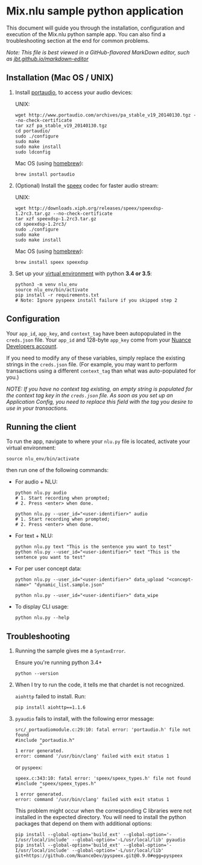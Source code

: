 # Mix.nlu sample python application

This document will guide you through the installation, configuration and execution of the Mix.nlu python sample app. You can also find a troubleshooting section at the end for common problems.

*Note: This file is best viewed in a GitHub-flavored MarkDown editor, such as [jbt.github.io/markdown-editor](https://jbt.github.io/markdown-editor)*

## Installation (Mac OS / UNIX)

1. Install [portaudio](http://www.portaudio.com/), to access your audio devices:

    UNIX:

    ```shell
    wget http://www.portaudio.com/archives/pa_stable_v19_20140130.tgz --no-check-certificate
    tar xzf pa_stable_v19_20140130.tgz
    cd portaudio/
    sudo ./configure
    sudo make
    sudo make install
    sudo ldconfig
    ```

    Mac OS (using [homebrew](http://brew.sh/)):

    ```shell
    brew install portaudio
    ```

2. (Optional) Install the [speex](http://www.speex.org/) codec for faster audio stream:

    UNIX:

    ```shell
    wget http://downloads.xiph.org/releases/speex/speexdsp-1.2rc3.tar.gz --no-check-certificate
    tar xzf speexdsp-1.2rc3.tar.gz
    cd speexdsp-1.2rc3/
    sudo ./configure
    sudo make
    sudo make install
    ```

    Mac OS (using [homebrew](http://brew.sh/)):

    ```shell
    brew install speex speexdsp
    ```

3. Set up your [virtual environment](https://docs.python.org/3/tutorial/venv.html#creating-virtual-environments) with python **3.4 or 3.5**:

    ```shell
    python3 -m venv nlu_env
    source nlu_env/bin/activate
    pip install -r requirements.txt
    # Note: Ignore pyspeex install failure if you skipped step 2
    ```

## Configuration

Your `app_id`, `app_key`, and `context_tag` have been autopopulated in the `creds.json` file. Your `app_id` and 128-byte `app_key` come from your [Nuance Developers account](https://developer.nuance.com/public/index.php?task=account).

If you need to modify any of these variables, simply replace the existing strings in the `creds.json` file.  (For example, you may want to perform transactions using a different `context_tag` than what was auto-populated for you.)

*NOTE: If you have no context tag existing, an empty string is populated for the context tag key in the `creds.json` file. As soon as you set up an Application Config, you need to replace this field with the tag you desire to use in your transactions.*

## Running the client

To run the app, navigate to where your `nlu.py` file is located, activate your virtual environment:

```shell
source nlu_env/bin/activate
```

then run one of the following commands:

* For audio + NLU:

    ```shell
    python nlu.py audio
    # 1. Start recording when prompted;
    # 2. Press <enter> when done.

    python nlu.py --user_id="<user-identifier>" audio
    # 1. Start recording when prompted;
    # 2. Press <enter> when done.
    ```

* For text + NLU:

    ```shell
    python nlu.py text "This is the sentence you want to test"
    python nlu.py --user_id="<user-identifier>" text "This is the sentence you want to test"
    ```

* For per user concept data:

    ```shell
    python nlu.py --user_id="<user-identifier>" data_upload "<concept-name>" "dynamic_list.sample.json"
    ```

    ```shell
    python nlu.py --user_id="<user-identifier>" data_wipe
    ```

* To display CLI usage:

    ```shell
    python nlu.py --help
    ```

## Troubleshooting

1. Running the sample gives me a `SyntaxError`.

    Ensure you're running python 3.4+

    ```shell
    python --version
    ```

2. When I try to run the code, it tells me that chardet is not recognized.

    `aiohttp` failed to install. Run:

    ```shell
    pip install aiohttp==1.1.6
    ```

3. `pyaudio` fails to install, with the following error message:
    ```shell
    src/_portaudiomodule.c:29:10: fatal error: 'portaudio.h' file not found
    #include "portaudio.h"
             ^
    1 error generated.
    error: command '/usr/bin/clang' failed with exit status 1
    ```

    or `pyspeex`:

    ```shell
    speex.c:343:10: fatal error: 'speex/speex_types.h' file not found
    #include "speex/speex_types.h"
             ^
    1 error generated.
    error: command '/usr/bin/clang' failed with exit status 1
    ```

    This problem might occur when the corresponding C libraries were not installed in the expected directory. You will need to install the python packages that depend on them with additional options:

    ```shell
    pip install --global-option='build_ext' --global-option='-I/usr/local/include' --global-option='-L/usr/local/lib' pyaudio
    pip install --global-option='build_ext' --global-option='-I/usr/local/include' --global-option='-L/usr/local/lib' git+https://github.com/NuanceDev/pyspeex.git@0.9.0#egg=pyspeex
    ```
